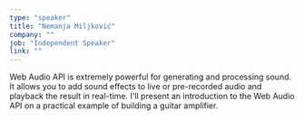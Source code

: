 ```yaml
---
type: "speaker"
title: "Nemanja Miljković"
company: ""
job: "Independent Speaker"
link: ""
---
```


Web Audio API is extremely powerful for generating and processing sound. It allows you to add sound effects to live or pre-recorded audio and playback the result in real-time. I'll present an introduction to the Web Audio API on a practical example of building a guitar amplifier.
